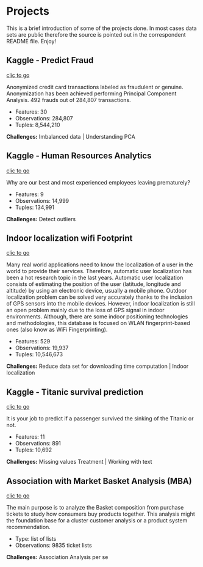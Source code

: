 Projects
================

This is a brief introduction of some of the projects done. In most cases data sets are public therefore the source is pointed out in the correspondent README file. Enjoy!

Kaggle - Predict Fraud
----------------------

[clic to go](https://github.com/raquelredo/Projects/tree/master/Kaggle%20-%20Predict%20Fraud)

Anonymized credit card transactions labeled as fraudulent or genuine. Anonymization has been achieved performing Principal Component Analysis. 492 frauds out of 284,807 transactions.

-   Features: 30
-   Observations: 284,807
-   Tuples: 8,544,210

**Challenges:** Imbalanced data | Understanding PCA

Kaggle - Human Resources Analytics
----------------------------------

[clic to go](https://github.com/raquelredo/Projects/tree/master/Kaggle%20-%20Human%20Resources%20Analytics)

Why are our best and most experienced employees leaving prematurely?

-   Features: 9
-   Observations: 14,999
-   Tuples: 134,991

**Challenges:** Detect outliers

Indoor localization wifi Footprint
----------------------------------

[clic to go](https://github.com/raquelredo/Projects/tree/master/Indoor%20localization%20Wifi%20Footprint)

Many real world applications need to know the localization of a user in the world to provide their services. Therefore, automatic user localization has been a hot research topic in the last years. Automatic user localization consists of estimating the position of the user (latitude, longitude and altitude) by using an electronic device, usually a mobile phone. Outdoor localization problem can be solved very accurately thanks to the inclusion of GPS sensors into the mobile devices. However, indoor localization is still an open problem mainly due to the loss of GPS signal in indoor environments. Although, there are some indoor positioning technologies and methodologies, this database is focused on WLAN fingerprint-based ones (also know as WiFi Fingerprinting).

-   Features: 529
-   Observations: 19,937
-   Tuples: 10,546,673

**Challenges:** Reduce data set for downloading time computation | Indoor localization

Kaggle - Titanic survival prediction
------------------------------------

[clic to go](https://github.com/raquelredo/Projects/tree/master/Kaggle%20-%20Titanic%20survival%20prediction)

It is your job to predict if a passenger survived the sinking of the Titanic or not.

-   Features: 11
-   Observations: 891
-   Tuples: 10,692

**Challenges:** Missing values Treatment | Working with text

Association with Market Basket Analysis (MBA)
---------------------------------------------

[clic to go](https://github.com/raquelredo/Projects/tree/master/Association%20-%20Market%20Basket%20analysis)

The main purpose is to analyze the Basket composition from purchase tickets to study how consumers buy products together. This analysis might the foundation base for a cluster customer analysis or a product system recommendation.

-   Type: list of lists
-   Observations: 9835 ticket lists

**Challenges:** Association Analysis per se
